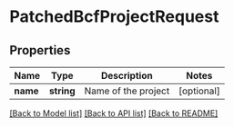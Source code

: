 # PatchedBcfProjectRequest

## Properties
Name | Type | Description | Notes
------------ | ------------- | ------------- | -------------
**name** | **string** | Name of the project | [optional] 

[[Back to Model list]](../README.md#documentation-for-models) [[Back to API list]](../README.md#documentation-for-api-endpoints) [[Back to README]](../README.md)


